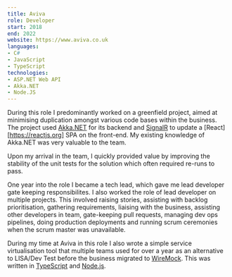 ```yaml
---
title: Aviva
role: Developer
start: 2018
end: 2022
website: https://www.aviva.co.uk
languages:
- C#
- JavaScript
- TypeScript
technologies:
- ASP.NET Web API
- Akka.NET
- Node.JS
---
```


During this role I predominantly worked on a greenfield project, aimed at minimising duplication amongst various code bases within the business. The project used [Akka.NET](http://getakka.net) for its backend and [SignalR](https://www.asp.net/signalr) to update a [React][https://reactjs.org] SPA on the front-end. My existing knowledge of Akka.NET was very valuable to the team.

Upon my arrival in the team, I quickly provided value by improving the stability of the unit tests for the solution which often required re-runs to pass.

One year into the role I became a tech lead, which gave me lead developer gate keeping responsibilites. I also worked the role of lead developer on multiple projects. This involved raising stories, assisting with backlog prioritisation, gathering requirements, liaising with the business, assisting other developers in team, gate-keeping pull requests, managing dev ops pipelines, doing production deployments and running scrum ceremonies when the scrum master was unavailable.

During my time at Aviva in this role I also wrote a simple service virtualisation tool that multiple teams used for over a year as an alternative to LISA/Dev Test before the business migrated to [WireMock](http://wiremock.org). This was written in [TypeScript](https://www.typescriptlang.org) and [Node.js](https://nodejs.org).

